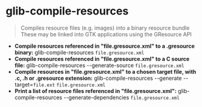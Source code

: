 # glib-compile-resources
> Compiles resource files (e.g. images) into a binary resource bundle
> These may be linked into GTK applications using the GResource API
- **Compile resources referenced in "file.gresource.xml" to a .gresource binary:**
glib-compile-resources `file.gresource.xml`
- **Compile resources referenced in "file.gresource.xml" to a C source file:**
glib-compile-resources --generate-source `file.gresource.xml`
- **Compile resources in "file.gresource.xml" to a chosen target file, with .c, .h or .gresource extension:**
glib-compile-resources --generate --target=`file.ext` `file.gresource.xml`
- **Print a list of resource files referenced in "file.gresource.xml":**
glib-compile-resources --generate-dependencies `file.gresource.xml`
